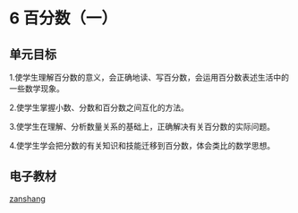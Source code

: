 # 6 百分数（一）

## 单元目标

1.使学生理解百分数的意义，会正确地读、写百分数，会运用百分数表述生活中的一些数学现象。

2.使学生掌握小数、分数和百分数之间互化的方法。

3.使学生在理解、分析数量关系的基础上，正确解决有关百分数的实际问题。

4.使学生学会把分数的有关知识和技能迁移到百分数，体会类比的数学思想。


## 电子教材

<Ebook grade="xxsx6a" :pages="80" :paged="93" ></Ebook>

[zanshang](../res/zanshang.md ':include')